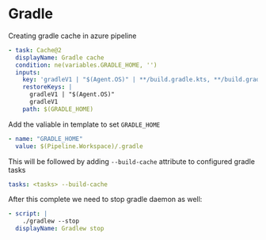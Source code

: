 # Gradle

Creating gradle cache in azure pipeline

```yml
- task: Cache@2
  displayName: Gradle cache
  condition: ne(variables.GRADLE_HOME, '')
  inputs:
    key: 'gradleV1 | "$(Agent.OS)" | **/build.gradle.kts, **/build.gradle'
    restoreKeys: |
      gradleV1 | "$(Agent.OS)"
      gradleV1
    path: $(GRADLE_HOME)
```

Add the valiable in template to set `GRADLE_HOME`
```yml
- name: "GRADLE_HOME"
  value: $(Pipeline.Workspace)/.gradle
```


This will be followed by adding `--build-cache` attribute to configured gradle tasks

```yml
tasks: <tasks> --build-cache
```

After this complete we need to stop gradle daemon as well:
```yml
- script: |       
    ./gradlew --stop    
  displayName: Gradlew stop
```

